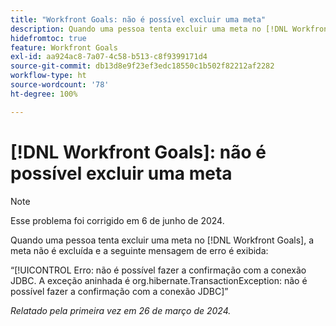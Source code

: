 ```yaml
---
title: "Workfront Goals: não é possível excluir uma meta"
description: Quando uma pessoa tenta excluir uma meta no [!DNL Workfront Goals], a meta não é excluída e uma mensagem de erro é exibida.
hidefromtoc: true
feature: Workfront Goals
exl-id: aa924ac8-7a07-4c58-b513-c8f9399171d4
source-git-commit: db13d8e9f23ef3edc18550c1b502f82212af2282
workflow-type: ht
source-wordcount: '78'
ht-degree: 100%

---
```


# [!DNL Workfront Goals]: não é possível excluir uma meta

>[!NOTE]
>
>Esse problema foi corrigido em 6 de junho de 2024.

Quando uma pessoa tenta excluir uma meta no [!DNL Workfront Goals], a meta não é excluída e a seguinte mensagem de erro é exibida:

“[!UICONTROL Erro: não é possível fazer a confirmação com a conexão JDBC. A exceção aninhada é org.hibernate.TransactionException: não é possível fazer a confirmação com a conexão JDBC]”

_Relatado pela primeira vez em 26 de março de 2024._
